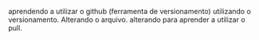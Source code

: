 aprendendo a utilizar o github (ferramenta de versionamento)
utilizando o versionamento. Alterando o arquivo. 
alterando para aprender a utilizar o pull.
